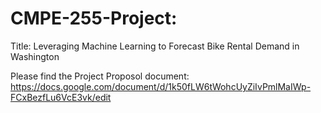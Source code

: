 # CMPE-255-Project: 

Title: Leveraging Machine Learning to Forecast Bike Rental Demand in Washington

Please find the Project Proposol document: https://docs.google.com/document/d/1k50fLW6tWohcUyZiIvPmlMaIWp-FCxBezfLu6VcE3vk/edit
